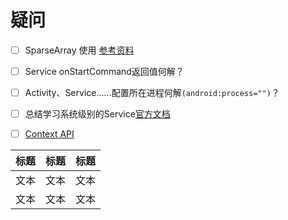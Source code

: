 # 疑问

- [ ] SparseArray 使用 [参考资料](https://blog.csdn.net/u010687392/article/details/47809295?spm=1001.2101.3001.6661.1&utm_medium=distribute.pc_relevant_t0.none-task-blog-2%7Edefault%7ECTRLIST%7Edefault-1-47809295-blog-99889024.pc_relevant_aa&depth_1-utm_source=distribute.pc_relevant_t0.none-task-blog-2%7Edefault%7ECTRLIST%7Edefault-1-47809295-blog-99889024.pc_relevant_aa&utm_relevant_index=1)
- [ ] Service onStartCommand返回值何解？
- [ ] Activity、Service……配置所在进程何解`(android:process="")`？
- [ ] 总结学习系统级别的Service[官方文档](https://developer.android.google.cn/reference/android/content/Context?hl=en#getSystemService(java.lang.String))
- [ ] [Context API](https://developer.android.google.cn/reference/android/content/Context)




| 标题 | 标题 | 标题 |
| ---- | ---- | ---- |
| 文本 | 文本 | 文本 |
| 文本 | 文本 | 文本 |

